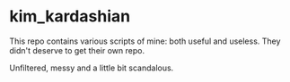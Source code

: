 # kim_kardashian

This repo contains various scripts of mine: both useful and useless. They didn't deserve to get their own repo.

 Unfiltered, messy and a little bit scandalous. 
